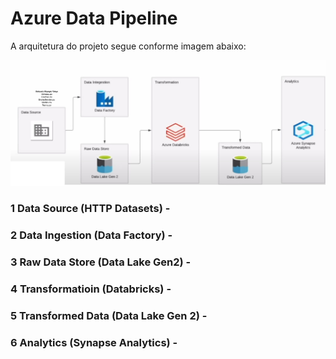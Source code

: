 # Azure Data Pipeline

A arquitetura do projeto segue conforme imagem abaixo:

![alt text](azure-architect.png)


### 1 Data Source (HTTP Datasets) - 

### 2 Data Ingestion (Data Factory) -

### 3 Raw Data Store (Data Lake Gen2) -

### 4 Transformatioin (Databricks) - 

### 5 Transformed Data (Data Lake Gen 2) - 

### 6 Analytics (Synapse Analytics) - 
